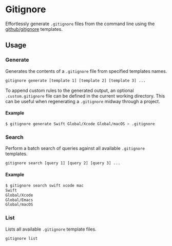 # Gitignore

Effortlessly generate `.gitignore` files from the command line using the [github/gitignore](https://github.com/github/gitignore) templates.

## Usage

### Generate

Generates the contents of a `.gitignore` file from specified templates names.

```bash
gitignore generate [template 1] [template 2] [template 3] ...
```

To append custom rules to the generated output, an optional `.custom.gitignore` file can be defined in the current working directory. This can be useful when regenerating a `.gitignore` midway through a project. 

#### Example

```bash
$ gitignore generate Swift Global/Xcode Global/macOS > .gitignore
```

### Search

Perform a batch search of queries against all available `.gitignore` templates.

```bash
gitignore search [query 1] [query 2] [query 3] ...
```

#### Example

```bash
$ gitignore search swift xcode mac
Swift
Global/Xcode
Global/Emacs
Global/macOS
```

### List

Lists all available `.gitignore` template files.

```bash
gitignore list
```
